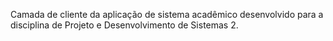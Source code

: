 Camada de cliente da aplicação de sistema acadêmico desenvolvido para a disciplina de Projeto e Desenvolvimento de Sistemas 2.
